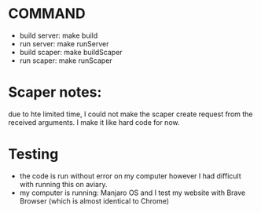 # COMMAND

- build server: make build
- run server: make runServer
- build scaper: make buildScaper
- run scaper: make runScaper

# Scaper notes:

due to hte limited time, I could not make the scaper create request from the received arguments.
I make it like hard code for now.

# Testing
- the code is run without error on my computer however I had difficult with running this on aviary.
- my computer is running: Manjaro OS and I test my website with Brave Browser (which is almost identical to Chrome)

